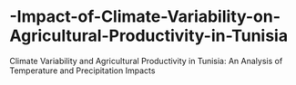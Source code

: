 # -Impact-of-Climate-Variability-on-Agricultural-Productivity-in-Tunisia
Climate Variability and Agricultural Productivity in Tunisia: An Analysis of Temperature and Precipitation Impacts
